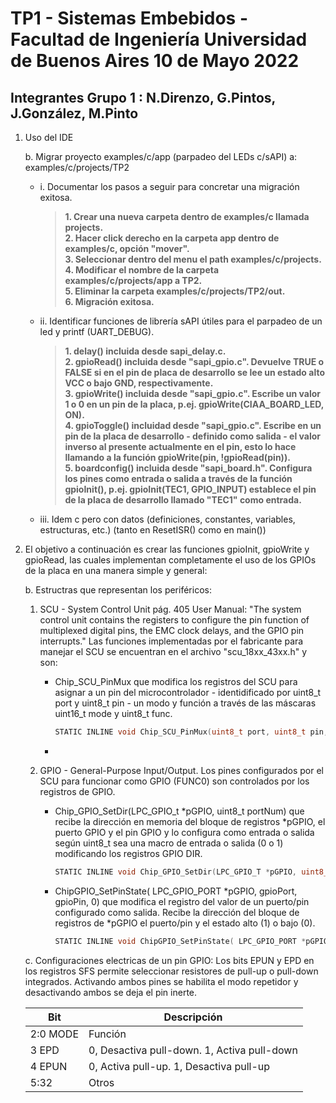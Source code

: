 # TP1 - Sistemas Embebidos - Facultad de Ingeniería Universidad de Buenos Aires 10 de Mayo 2022

## Integrantes Grupo 1 : N.Direnzo, G.Pintos, J.González, M.Pinto


1. Uso del IDE

   b. Migrar proyecto examples/c/app (parpadeo del LEDs c/sAPI) a: examples/c/projects/TP2
      - i. Documentar los pasos a seguir para concretar una migración exitosa.  
           >**1. Crear una nueva carpeta dentro de examples/c llamada projects.  
             2. Hacer click derecho en la carpeta app dentro de examples/c, opción "mover".  
             3. Seleccionar dentro del menu el path examples/c/projects.  
             4. Modificar el nombre de la carpeta examples/c/projects/app a TP2.  
             5. Eliminar la carpeta examples/c/projects/TP2/out.  
             6. Migración exitosa.**  
             
      - ii. Identificar funciones de librería sAPI útiles para el parpadeo de un led y printf (UART_DEBUG).
           >**1. delay() incluida desde sapi_delay.c.  
             2. gpioRead() incluida desde "sapi_gpio.c". Devuelve TRUE o FALSE si en el pin de placa de desarrollo se lee un estado alto VCC o bajo GND, respectivamente.  
             3. gpioWrite() incluida desde "sapi_gpio.c". Escribe un valor 1 o 0 en un pin de la placa, p.ej. gpioWrite(CIAA_BOARD_LED, ON).  
             4. gpioToggle() incluidad desde "sapi_gpio.c". Escribe en un pin de la placa de desarrollo - definido como salida - el valor inverso al presente actualmente en el pin, esto lo hace llamando a la función gpioWrite(pin, !gpioRead(pin)).  
             5. boardconfig() incluida desde "sapi_board.h". Configura los pines como entrada o salida a través de la función gpioInit(), p.ej. gpioInit(TEC1, GPIO_INPUT) establece el pin de la placa de desarrollo llamado "TEC1" como entrada.**
             
      - iii. Idem c pero con datos (definiciones, constantes, variables, estructuras, etc.) (tanto en ResetISR() como en main())
           
          
2. El objetivo a continuación es crear las funciones gpioInit, gpioWrite y gpioRead, las cuales implementan completamente el uso de los
GPIOs de la placa en una manera simple y general: 

   b. Estructras que representan los periféricos:
      1. SCU - System Control Unit pág. 405 User Manual:  "The system control unit contains the registers to configure the pin function of multiplexed digital pins, the EMC clock delays, and the GPIO pin interrupts." Las funciones implementadas por el fabricante para manejar el SCU se encuentran en el archivo "scu_18xx_43xx.h" y son:
            - Chip_SCU_PinMux que modifica los registros del SCU para asignar a un pin del microcontrolador - identidificado por uint8_t port y uint8_t pin - un modo y función a través de las máscaras uint16_t mode y uint8_t func.
            
                ```c
                STATIC INLINE void Chip_SCU_PinMux(uint8_t port, uint8_t pin, uint16_t mode, uint8_t func);
                ```
            - 
      2. GPIO - General-Purpose Input/Output. Los pines configurados por el SCU para funcionar como GPIO (FUNC0) son controlados por los registros de GPIO. 
      
            - Chip_GPIO_SetDir(LPC_GPIO_t *pGPIO, uint8_t portNum) que recibe la dirección en memoria del bloque de registros *pGPIO, el puerto GPIO y el pin GPIO y lo configura como entrada o salida según uint8_t sea una macro de entrada o salida (0 o 1) modificando los registros GPIO DIR.
                    
                ```c
                STATIC INLINE void Chip_GPIO_SetDir(LPC_GPIO_T *pGPIO, uint8_t portNum, uint32 bitvalue, uint8_t out)
                ```
      
            - ChipGPIO_SetPinState( LPC_GPIO_PORT *pGPIO, gpioPort, gpioPin, 0) que modifica el registro del valor de un puerto/pin configurado como salida. Recibe la dirección del bloque de registros de *pGPIO el puerto/pin y el estado alto (1) o bajo (0).
            
                 ```c
                STATIC INLINE void ChipGPIO_SetPinState( LPC_GPIO_PORT *pGPIO, gpioPort, gpioPin, 0)
                ```
                
     c. Configuraciones electricas de un pin GPIO: Los bits EPUN y EPD en los registros SFS permite seleccionar resistores de pull-up o pull-down integrados. Activando ambos pines se habilita el modo repetidor y desactivando ambos se deja el pin inerte.
      
    | Bit | Descripción |
    | ------ | ------ |
    | 2:0 MODE | Función |
    | 3 EPD | 0, Desactiva pull-down. 1, Activa pull-down |
    | 4 EPUN | 0, Activa pull-up. 1, Desactiva pull-up |
    | 5:32 | Otros |
